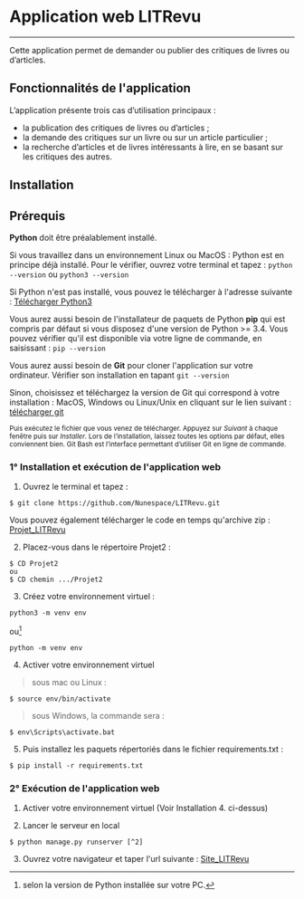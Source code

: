 # Application web LITRevu
***
Cette application permet de demander ou publier des critiques de livres ou d’articles. 



## Fonctionnalités de l'application

L’application présente trois cas d’utilisation principaux :
- la publication des critiques de livres ou d’articles ;
- la demande des critiques sur un livre ou sur un article particulier ;
- la recherche d’articles et de livres intéressants à lire, en se basant sur les critiques des autres.


## Installation

## Prérequis

**Python** doit être préalablement installé.

Si vous travaillez dans un environnement Linux ou MacOS : Python est en principe déjà installé. Pour le vérifier, ouvrez votre terminal et tapez : `python --version` ou `python3 --version`


Si Python n'est pas installé, vous pouvez le télécharger à l'adresse suivante : 
[Télécharger Python3](https://www.python.org/downloads)

Vous aurez aussi besoin de l'installateur de paquets de Python **pip** qui est compris par défaut si vous disposez d'une version de Python >= 3.4. Vous pouvez vérifier qu'il est disponible via votre ligne de commande, en saisissant : `pip --version`

Vous aurez aussi besoin de **Git** pour cloner l'application sur votre ordinateur. Vérifier son installation en tapant   `git --version`

Sinon, choisissez et téléchargez la version de Git qui correspond à votre installation : MacOS, Windows ou Linux/Unix en cliquant sur le lien suivant : [télécharger git](https://git-scm.com/downloads)

 <sub>Puis exécutez le fichier que vous venez de télécharger. Appuyez sur _Suivant_ à chaque fenêtre puis sur _Installer_. Lors de l’installation, laissez toutes les options par défaut, elles conviennent bien. 
Git Bash est l’interface permettant d’utiliser Git en ligne de commande.


### 1° Installation et exécution de l'application web

1. Ouvrez le terminal et tapez :
```
$ git clone https://github.com/Nunespace/LITRevu.git
```
Vous pouvez également télécharger le code en temps qu'archive zip : [Projet_LITRevu](https://github.com/Nunespace/LITRevu/archive/refs/heads/main.zip)


2. Placez-vous dans le répertoire Projet2 :

```
$ CD Projet2
ou
$ CD chemin .../Projet2
```

3. Créez votre environnement virtuel : 

```
python3 -m venv env 
```

ou[^1]

```
python -m venv env 
```

4. Activer votre environnement virtuel

> sous mac ou Linux :
```
$ source env/bin/activate  
```
> sous Windows, la commande sera :
```
$ env\Scripts\activate.bat
```

5. Puis installez les paquets répertoriés dans le fichier requirements.txt :
```
$ pip install -r requirements.txt
```
[^1]: selon la version de Python installée sur votre PC.

### 2° Exécution de l'application web

1. Activer votre environnement virtuel (Voir Installation 4. ci-dessus)


2. Lancer le serveur en local
```
$ python manage.py runserver [^2]
```

3. Ouvrez votre navigateur et taper l'url suivante : 
[Site_LITRevu](http://127.0.0.1:8000/)


[^2]: tapez Ctrl-C our arrêter le serveur







